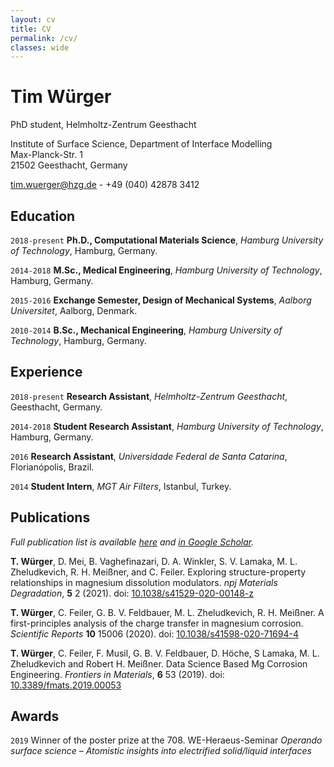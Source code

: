 ```yaml
---
layout: cv
title: CV
permalink: /cv/
classes: wide
---
```


# Tim Würger
PhD student, Helmholtz-Zentrum Geesthacht  

Institute of Surface Science, Department of Interface Modelling<br/>
Max-Planck-Str. 1<br/>
21502 Geesthacht, Germany<br/>

<a href="mailto:tim.wuerger@hzg.de">tim.wuerger@hzg.de</a> - +49 (040) 42878 3412

<div id="webaddress">
  <a href="https://twuerger.com"><i class="fas fa-home"></i></a> 
  <a href="https://github.com/koerper"><i class="fab fa-github"></i></a> 
  <a href="https://orcid.org/0000-0003-0346-0371"><i class="ai ai-orcid"></i></a> 
  <a href="https://www.researchgate.net/profile/Tim_Wuerger"><i class="ai ai-researchgate"></i></a> 
  <a href="https://twitter.com/wim_tuerger"><i class="fab fa-twitter"></i></a> 
  <a href="https://www.linkedin.com/in/tim-wuerger/"><i class="fab fa-fw fa-linkedin"></i></a>
</div>




## Education
`2018-present`
**Ph.D., Computational Materials Science**, *Hamburg University of Technology*, Hamburg, Germany.

`2014-2018`
**M.Sc., Medical Engineering**, *Hamburg University of Technology*, Hamburg, Germany.

`2015-2016`
**Exchange Semester, Design of Mechanical Systems**, *Aalborg Universitet*, Aalborg, Denmark.

`2010-2014`
**B.Sc., Mechanical Engineering**, *Hamburg University of Technology*, Hamburg, Germany.

## Experience
`2018-present`
**Research Assistant**, *Helmholtz-Zentrum Geesthacht*, Geesthacht, Germany.

`2014-2018`
**Student Research Assistant**, *Hamburg University of Technology*, Hamburg, Germany.

`2016`
**Research Assistant**, *Universidade Federal de Santa Catarina*, Florianópolis, Brazil.

`2014`
**Student Intern**, *MGT Air Filters*, Istanbul, Turkey.


## Publications

*Full publication list is available [here](https://twuerger.com/publications/) and [in Google Scholar](https://scholar.google.com/citations?user=Bb5aTzAAAAAJ&hl=en).*

**T. Würger**, D. Mei, B. Vaghefinazari, D. A. Winkler, S. V. Lamaka, M. L. Zheludkevich, R. H. Meißner, and C. Feiler. Exploring structure-property relationships in magnesium dissolution modulators. *npj Materials Degradation*, **5** 2 (2021). doi: [10.1038/s41529-020-00148-z](https://doi.org/10.1038/s41529-020-00148-z)

**T. Würger**, C. Feiler, G. B. V. Feldbauer, M. L. Zheludkevich, R. H. Meißner. A first-principles analysis of the charge transfer in magnesium corrosion. *Scientific Reports* **10** 15006 (2020). doi: [10.1038/s41598-020-71694-4](https://doi.org/10.1038/s41598-020-71694-4)

 **T. Würger**, C. Feiler, F. Musil, G. B. V. Feldbauer, D. Höche, S Lamaka, M. L. Zheludkevich and Robert H. Meißner. Data Science Based Mg Corrosion Engineering. *Frontiers in Materials*, **6** 53 (2019). doi: [10.3389/fmats.2019.00053](https://doi.org/10.3389/fmats.2019.00053)

## Awards

`2019`
Winner of the poster prize at the 708. WE-Heraeus-Seminar *Operando surface science – Atomistic insights into electrified solid/liquid interfaces*






<!-- ### Footer

Last updated: May 2013 -->



